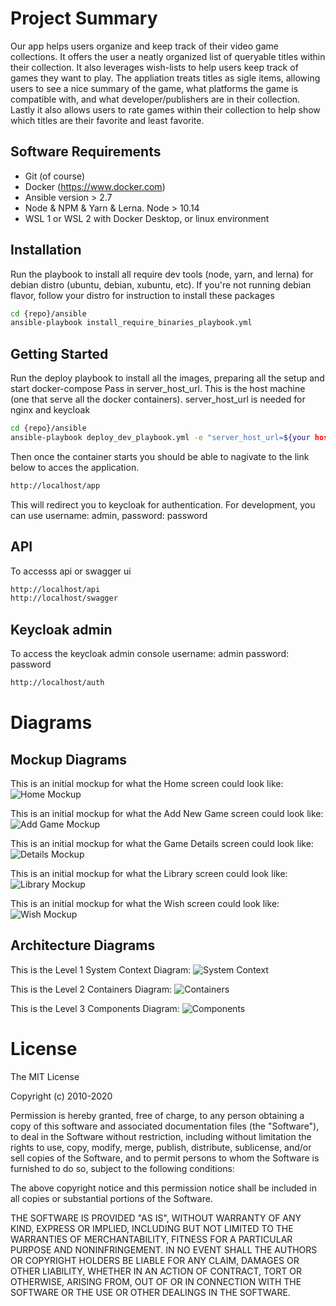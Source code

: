 # Project Summary
Our app helps users organize and keep track of their video game collections. It offers the user a neatly organized list of queryable titles within their collection. It also leverages wish-lists to help users keep track of games they want to play. The appliation treats titles as sigle items, allowing users to see a nice summary of the game, what platforms the game is compatible with, and what developer/publishers are in their collection. Lastly it also allows users to rate games within their collection to help show which titles are their favorite and least favorite. 

## Software Requirements
* Git (of course)
* Docker (https://www.docker.com)
* Ansible version > 2.7
* Node & NPM & Yarn & Lerna. Node > 10.14
* WSL 1 or WSL 2 with Docker Desktop, or linux environment

## Installation
Run the playbook to install all require dev tools (node, yarn, and lerna) for debian distro (ubuntu, debian, xubuntu, etc).
If you're not running debian flavor, follow your distro for instruction to install these packages
```bash
cd {repo}/ansible
ansible-playbook install_require_binaries_playbook.yml
```

## Getting Started
Run the deploy playbook to install all the images, preparing all the setup and start docker-compose
Pass in server_host_url. This is the host machine (one that serve all the docker containers).
server_host_url is needed for nginx and keycloak

```bash
cd {repo}/ansible
ansible-playbook deploy_dev_playbook.yml -e "server_host_url=${your host ip address}"
```
Then once the container starts you should be able to nagivate to the link below to acces the application.
```bash
http://localhost/app
```
This will redirect you to keycloak for authentication. For development, you can use 
username: admin, password: password


## API
To accesss api or swagger ui
```bash
http://localhost/api
http://localhost/swagger
```

## Keycloak admin
To access the keycloak admin console
username: admin
password: password
```bash
http://localhost/auth
```

# Diagrams

## Mockup Diagrams
This is an initial mockup for what the Home screen could look like:
![Home Mockup](https://github.com/japerezg86/video-game-collection-tracker/blob/main/images/Mockup_Home.PNG)

This is an initial mockup for what the Add New Game screen could look like:
![Add Game Mockup](https://github.com/japerezg86/video-game-collection-tracker/blob/main/images/Mockup_Add.PNG)

This is an initial mockup for what the Game Details screen could look like:
![Details Mockup](https://github.com/japerezg86/video-game-collection-tracker/blob/main/images/Mockup_Details.PNG)

This is an initial mockup for what the Library screen could look like:
![Library Mockup](https://github.com/japerezg86/video-game-collection-tracker/blob/main/images/Mockup_Library.PNG)

This is an initial mockup for what the Wish screen could look like:
![Wish Mockup](https://github.com/japerezg86/video-game-collection-tracker/blob/main/images/Mockup_Wish.PNG)

## Architecture Diagrams
This is the Level 1 System Context Diagram:
![System Context](https://github.com/japerezg86/video-game-collection-tracker/blob/main/images/VGCT_Level1_SystemContext-1.jpg)

This is the Level 2 Containers Diagram:
![Containers](https://github.com/japerezg86/video-game-collection-tracker/blob/main/images/VGCT_Level2_Containers-1.jpg)

This is the Level 3 Components Diagram:
![Components](https://github.com/japerezg86/video-game-collection-tracker/blob/main/images/VGCT_Level3_Components-1.jpg)

# License
The MIT License

Copyright (c) 2010-2020

Permission is hereby granted, free of charge, to any person obtaining a copy
of this software and associated documentation files (the "Software"), to deal
in the Software without restriction, including without limitation the rights
to use, copy, modify, merge, publish, distribute, sublicense, and/or sell
copies of the Software, and to permit persons to whom the Software is
furnished to do so, subject to the following conditions:

The above copyright notice and this permission notice shall be included in
all copies or substantial portions of the Software.

THE SOFTWARE IS PROVIDED "AS IS", WITHOUT WARRANTY OF ANY KIND, EXPRESS OR
IMPLIED, INCLUDING BUT NOT LIMITED TO THE WARRANTIES OF MERCHANTABILITY,
FITNESS FOR A PARTICULAR PURPOSE AND NONINFRINGEMENT. IN NO EVENT SHALL THE
AUTHORS OR COPYRIGHT HOLDERS BE LIABLE FOR ANY CLAIM, DAMAGES OR OTHER
LIABILITY, WHETHER IN AN ACTION OF CONTRACT, TORT OR OTHERWISE, ARISING FROM,
OUT OF OR IN CONNECTION WITH THE SOFTWARE OR THE USE OR OTHER DEALINGS IN
THE SOFTWARE.
